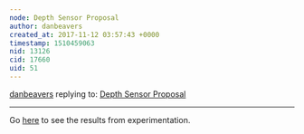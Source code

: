 ```yaml
---
node: Depth Sensor Proposal
author: danbeavers
created_at: 2017-11-12 03:57:43 +0000
timestamp: 1510459063
nid: 13126
cid: 17660
uid: 51
---
```




[danbeavers](../profile/danbeavers) replying to: [Depth Sensor Proposal](../notes/danbeavers/05-18-2016/depth-sensor-proposal)

----
Go [here](https://publiclab.org/notes/danbeavers/11-12-2017/depth-sensor-proposal-experimental-results) to see the results from experimentation.